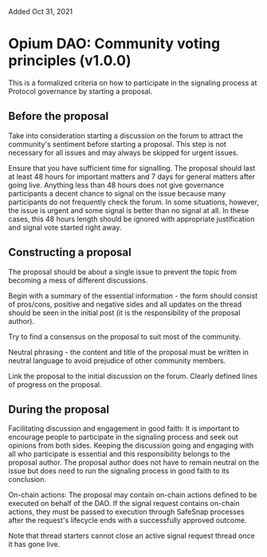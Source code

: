 Added Oct 31, 2021

# Opium DAO: Community voting principles (v1.0.0)

This is a formalized criteria on how to participate in the signaling process at Protocol governance by starting a proposal.

## Before the proposal

Take into consideration starting a discussion on the forum to attract the community's sentiment before starting a proposal. This step is not necessary for all issues and may always be skipped for urgent issues.

Ensure that you have sufficient time for signalling. The proposal should last at least 48 hours for important matters and 7 days for general matters after going live. Anything less than 48 hours does not give governance participants a decent chance to signal on the issue because many participants do not frequently check the forum. In some situations, however, the issue is urgent and some signal is better than no signal at all. In these cases, this 48 hours length should be ignored with appropriate justification and signal vote started right away.

## Constructing a proposal

The proposal should be about a single issue to prevent the topic from becoming a mess of different discussions.

Begin with a summary of the essential information - the form should consist of pros/cons, positive and negative sides and all updates on the thread should be seen in the initial post (it is the responsibility of the proposal author).

Try to find a consensus on the proposal to suit most of the community.

Neutral phrasing - the content and title of the proposal must be written in neutral language to avoid prejudice of other community members.

Link the proposal to the initial discussion on the forum. Clearly defined lines of progress on the proposal.

## During the proposal

Facilitating discussion and engagement in good faith: It is important to encourage people to participate in the signaling process and seek out opinions from both sides. Keeping the discussion going and engaging with all who participate is essential and this responsibility belongs to the proposal author. The proposal author does not have to remain neutral on the issue but does need to run the signaling process in good faith to its conclusion.

On-chain actions: The proposal may contain on-chain actions defined to be executed on behalf of the DAO. If the signal request contains on-chain actions, they must be passed to execution through SafeSnap processes after the request's lifecycle ends with a successfully approved outcome.

Note that thread starters cannot close an active signal request thread once it has gone live.